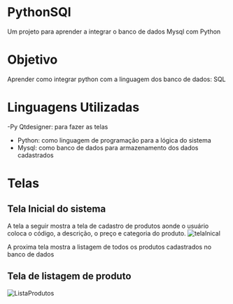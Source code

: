 # PythonSQl
Um projeto para aprender a integrar o banco de dados Mysql com Python

# Objetivo
Aprender como integrar python com a linguagem dos banco de dados: SQL

# Linguagens Utilizadas

-Py Qtdesigner: para fazer as telas
- Python: como linguagem de programação para a lógica do sistema
- Mysql: como banco de dados para armazenamento dos dados cadastrados  

# Telas 

## Tela Inicial do sistema

A tela a seguir mostra a tela de cadastro de produtos aonde o usuário coloca o código, a descrição, o preço e categoria do produto.
![telaInical](https://user-images.githubusercontent.com/86581876/174490154-7b057568-3cef-45a1-a7e0-772bce53bfd9.png)

A proxima tela mostra a listagem de todos os produtos cadastrados no banco de dados
## Tela de listagem de produto
![ListaProdutos](https://user-images.githubusercontent.com/86581876/174490218-b05538d8-0428-43e9-9d2d-e180f85a8d86.png)
